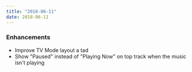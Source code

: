 ```yaml
---
title: "2018-06-11"
date: 2018-06-11
---
```


### Enhancements

- Improve TV Mode layout a tad
- Show "Paused" instead of "Playing Now" on top track when the music isn't playing
